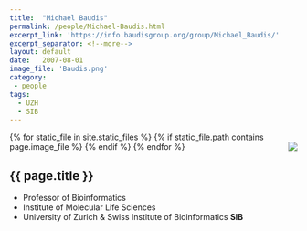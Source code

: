 ```yaml
---
title:  "Michael Baudis"
permalink: /people/Michael-Baudis.html
excerpt_link: 'https://info.baudisgroup.org/group/Michael_Baudis/'
excerpt_separator: <!--more-->
layout: default
date:   2007-08-01
image_file: 'Baudis.png'
category:
 - people
tags:
  - UZH
  - SIB
---
```


{% for static_file in site.static_files %}
  {% if static_file.path contains page.image_file %}
<img style="float: right; max-width: 60px;" src="{{ static_file.path | relative_url}}" />
  {% endif %}
{% endfor %}


## {{ page.title }}

- Professor of Bioinformatics
- Institute of Molecular Life Sciences
- University of Zurich & Swiss Institute of Bioinformatics **SIB**

<!--more-->
